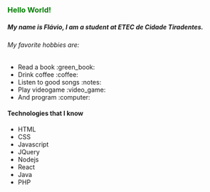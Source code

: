 <h3 style='color: green'>Hello World! </h3>

##### My name is Flávio, I am a student at ETEC de Cidade Tiradentes.

<h6>My favorite hobbies are: </h6>
<ul>
  <li>Read a book :green_book:</li>
  <li>Drink coffee :coffee:</li>
  <li>Listen to good songs :notes:</li>
  <li>Play videogame :video_game:</li>
  <li>And program :computer:</li>
</ul>

<h4><strong>Technologies that I know</strong></h4>

<ul>
  <li>HTML</li>
  <li>CSS</li>
  <li>Javascript</li>
  <li>JQuery</li>
  <li>Nodejs</li>
  <li>React</li>
  <li>Java</li>
  <li>PHP</li>
</ul>



<!--
**F-programmer/F-programmer** is a ✨ _special_ ✨ repository because its `README.md` (this file) appears on your GitHub profile.

Here are some ideas to get you started:

- 🔭 I’m currently working on ...
- 🌱 I’m currently learning ...
- 👯 I’m looking to collaborate on ...
- 🤔 I’m looking for help with ...
- 💬 Ask me about ...
- 📫 How to reach me: ...
- 😄 Pronouns: ...
- ⚡ Fun fact: ...
- 👋
-->
